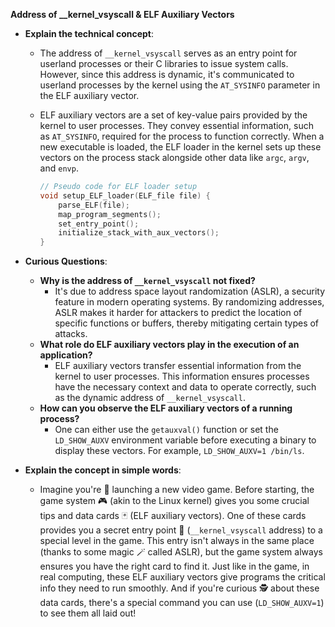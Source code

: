 **Address of __kernel_vsyscall & ELF Auxiliary Vectors**
- **Explain the technical concept**:
  - The address of `__kernel_vsyscall` serves as an entry point for userland processes or their C libraries to issue system calls. However, since this address is dynamic, it's communicated to userland processes by the kernel using the `AT_SYSINFO` parameter in the ELF auxiliary vector.
  - ELF auxiliary vectors are a set of key-value pairs provided by the kernel to user processes. They convey essential information, such as `AT_SYSINFO`, required for the process to function correctly. When a new executable is loaded, the ELF loader in the kernel sets up these vectors on the process stack alongside other data like `argc`, `argv`, and `envp`.

    ```c
    // Pseudo code for ELF loader setup
    void setup_ELF_loader(ELF_file file) {
        parse_ELF(file);
        map_program_segments();
        set_entry_point();
        initialize_stack_with_aux_vectors();
    }
    ```

- **Curious Questions**:
  - **Why is the address of `__kernel_vsyscall` not fixed?**
    - It's due to address space layout randomization (ASLR), a security feature in modern operating systems. By randomizing addresses, ASLR makes it harder for attackers to predict the location of specific functions or buffers, thereby mitigating certain types of attacks.
  - **What role do ELF auxiliary vectors play in the execution of an application?**
    - ELF auxiliary vectors transfer essential information from the kernel to user processes. This information ensures processes have the necessary context and data to operate correctly, such as the dynamic address of `__kernel_vsyscall`.
  - **How can you observe the ELF auxiliary vectors of a running process?**
    - One can either use the `getauxval()` function or set the `LD_SHOW_AUXV` environment variable before executing a binary to display these vectors. For example, `LD_SHOW_AUXV=1 /bin/ls`.

- **Explain the concept in simple words**:
  - Imagine you're 🚀 launching a new video game. Before starting, the game system 🎮 (akin to the Linux kernel) gives you some crucial tips and data cards 🃏 (ELF auxiliary vectors). One of these cards provides you a secret entry point 🚪 (`__kernel_vsyscall` address) to a special level in the game. This entry isn't always in the same place (thanks to some magic 🪄 called ASLR), but the game system always ensures you have the right card to find it. Just like in the game, in real computing, these ELF auxiliary vectors give programs the critical info they need to run smoothly. And if you're curious 🕵️ about these data cards, there's a special command you can use (`LD_SHOW_AUXV=1`) to see them all laid out!